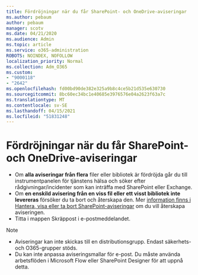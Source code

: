 ```yaml
---
title: Fördröjningar när du får SharePoint- och OneDrive-aviseringar
ms.author: pebaum
author: pebaum
manager: scotv
ms.date: 04/21/2020
ms.audience: Admin
ms.topic: article
ms.service: o365-administration
ROBOTS: NOINDEX, NOFOLLOW
localization_priority: Normal
ms.collection: Adm_O365
ms.custom:
- "9000118"
- "2642"
ms.openlocfilehash: fd00bd90de382e325a9b8c4ce5b21d535e630730
ms.sourcegitcommit: 8bc60ec34bc1e40685e3976576e04a2623f63a7c
ms.translationtype: MT
ms.contentlocale: sv-SE
ms.lasthandoff: 04/15/2021
ms.locfileid: "51831248"
---
```

# <a name="delays-in-receiving-sharepoint-and-onedrive-alerts"></a>Fördröjningar när du får SharePoint- och OneDrive-aviseringar

- Om **alla aviseringar från flera** filer eller [](https://portal.office.com/adminportal/home?ref=/servicehealth) bibliotek är fördröjda går du till instrumentpanelen för tjänstens hälsa och söker efter rådgivningar/incidenter som kan inträffa med SharePoint eller Exchange.
- Om **en enskild avisering från en viss fil eller ett visst bibliotek inte levereras** försöker du ta bort och återskapa den. Mer [information finns i Hantera, visa eller ta bort SharePoint-aviseringar](https://support.microsoft.com/office/99dfb19c-9a90-4a8c-aba1-aa8c8afb0de2) om du vill återskapa aviseringen.
- Titta i mappen Skräppost i e-postmeddelandet.

> [!NOTE]
> - Aviseringar kan inte skickas till en distributionsgrupp. Endast säkerhets- och O365-grupper stöds.
> - Du kan inte anpassa aviseringsmallar för e-post. Du måste använda arbetsflöden i Microsoft Flow eller SharePoint Designer för att uppnå detta.
